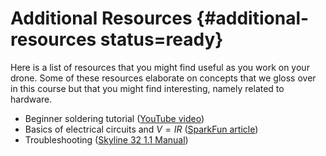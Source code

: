 # Additional Resources {#additional-resources status=ready}

Here is a list of resources that you might find useful as you work on your drone. Some of these resources elaborate on concepts that we gloss over in this course but that you might find interesting, namely related to hardware.

- Beginner soldering tutorial ([YouTube video](https://www.youtube.com/watch?v=Qps9woUGkvI))
- Basics of electrical circuits and $V=IR$ ([SparkFun article](https://learn.sparkfun.com/tutorials/voltage-current-resistance-and-ohms-law))
- Troubleshooting ([Skyline 32 1.1 Manual](http://yinyanmodel.com/user%20manual%20for%20skyline32%20flight%20controller.pdf))
